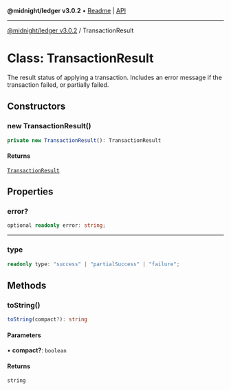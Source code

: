 **@midnight/ledger v3.0.2** • [Readme](../README.md) \| [API](../globals.md)

***

[@midnight/ledger v3.0.2](../README.md) / TransactionResult

# Class: TransactionResult

The result status of applying a transaction.
Includes an error message if the transaction failed, or partially failed.

## Constructors

### new TransactionResult()

```ts
private new TransactionResult(): TransactionResult
```

#### Returns

[`TransactionResult`](TransactionResult.md)

## Properties

### error?

```ts
optional readonly error: string;
```

***

### type

```ts
readonly type: "success" | "partialSuccess" | "failure";
```

## Methods

### toString()

```ts
toString(compact?): string
```

#### Parameters

• **compact?**: `boolean`

#### Returns

`string`
